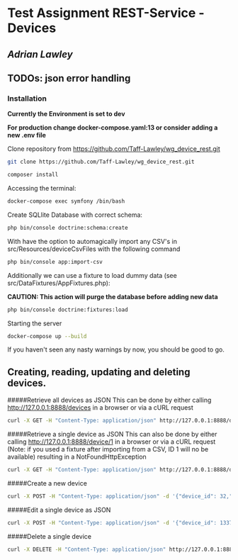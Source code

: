 # Test Assignment REST-Service - Devices
## _Adrian Lawley_

 ## TODOs: json error handling
 
 ### Installation
 
 **Currently the Environment is set to dev**
 
 **For production change docker-compose.yaml:13 or consider adding a new .env file**
 
Clone repository from https://github.com/Taff-Lawley/wg_device_rest.git
 ```sh
 git clone https://github.com/Taff-Lawley/wg_device_rest.git
 ```
 
```sh
composer install
```

Accessing the terminal:
```sh
docker-compose exec symfony /bin/bash
```
  
Create SQLlite Database with correct schema:
```sh
php bin/console doctrine:schema:create
```

With have the option to automagically import any CSV's in src/Resources/deviceCsvFiles with the following command
```sh
php bin/console app:import-csv
``` 

Additionally we can use a fixture to load dummy data (see src/DataFixtures/AppFixtures.php):

**CAUTION: This action will purge the database before adding new data**

```sh
php bin/console doctrine:fixtures:load
``` 

Starting the server
```sh
docker-compose up --build
``` 

If you haven't seen any nasty warnings by now, you should be good to go.

## Creating, reading, updating and deleting devices.

#####Retrieve all devices as JSON
This can be done by either calling http://127.0.0.1:8888/devices in a browser
or via a cURL request

```sh
curl -X GET -H "Content-Type: application/json" http://127.0.0.1:8888/devices
```

#####Retrieve a single device as JSON
This can also be done by either calling http://127.0.0.1:8888/device/1 in a browser
or via a cURL request (Note: if you used a fixture after importing from a CSV, ID 1 will no be available) resulting in a NotFoundHttpException
```sh
curl -X GET -H "Content-Type: application/json" http://127.0.0.1:8888/device/1
```

#####Create a new device
```sh
curl -X POST -H "Content-Type: application/json" -d '{"device_id": 32,"device_type":"Smart TV","damage_possible":false}' http://127.0.0.1:8888/device/create
```

#####Edit a single device as JSON
```sh
curl -X POST -H "Content-Type: application/json" -d '{"device_id": 1337,"device_type":"Bessere Kaffeemaschine","damage_possible":false}' http://127.0.0.1:8888/device/edit/1
```

#####Delete a single device
```sh
curl -X DELETE -H "Content-Type: application/json" http://127.0.0.1:8888/device/delete/27
```
